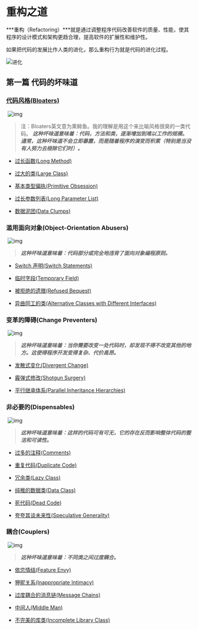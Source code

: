 # 重构之道

***重构（Refactoring）***就是通过调整程序代码改善软件的质量、性能，使其程序的设计模式和架构更趋合理，提高软件的扩展性和维护性。

如果把代码的发展比作人类的进化，那么重构行为就是代码的进化过程。

![进化](https://raw.githubusercontent.com/atlantis1024/JavaParty/master/images/%E7%BC%96%E7%A8%8B/%E9%AB%98%E6%95%88%E7%BC%96%E7%A8%8B/%E9%87%8D%E6%9E%84/refactoring.jpg)



## 第一篇 代码的坏味道

### [代码风格(Bloaters)](https://sourcemaking.com/refactoring/smells/bloaters)

​    ![img](https://sourcemaking.com/images/refactoring-illustrations/bloaters.png)

> 注：Bloaters英文意为熏鲱鱼。我的理解是用这个来比喻风格很臭的一类代码。
> ***这种坏味道意味着：代码，方法和类，逐渐增加到难以工作的规模。通常，这种坏味道不会立即暴露，而是随着程序的演变而积累（特别是当没有人努力去根除它们时）。***

- [过长函数(Long Method)](https://sourcemaking.com/refactoring/smells/long-method)

- [过大的类(Large Class)](https://sourcemaking.com/refactoring/smells/large-class)

- [基本类型偏执(Primitive Obsession)](https://sourcemaking.com/refactoring/smells/primitive-obsession)

- [过长参数列表(Long Parameter List)](https://sourcemaking.com/refactoring/smells/long-parameter-list)

- [数据泥团(Data Clumps)](https://sourcemaking.com/refactoring/smells/data-clumps)




### 滥用面向对象(Object-Orientation Abusers)

​    ![img](https://sourcemaking.com/images/refactoring-illustrations/oo-abusers.png)  

> ***这种坏味道意味着：代码部分或完全地违背了面向对象编程原则。***

- [Switch 声明(Switch Statements)](https://sourcemaking.com/refactoring/smells/switch-statements)

- [临时字段(Temporary Field)](https://sourcemaking.com/refactoring/smells/temporary-field)

- [被拒绝的遗赠(Refused Bequest)](https://sourcemaking.com/refactoring/smells/refused-bequest)

- [异曲同工的类(Alternative Classes with Different Interfaces)](https://sourcemaking.com/refactoring/smells/alternative-classes-with-different-interfaces)




### 变革的障碍(Change Preventers)

​    ![img](https://sourcemaking.com/images/refactoring-illustrations/change-preventers.png)  

> ***这种坏味道意味着：当你需要改变一处代码时，却发现不得不改变其他的地方。这使得程序开发变得复杂、代价高昂。***

- [发散式变化(Divergent Change)](https://sourcemaking.com/refactoring/smells/divergent-change)

- [霰弹式修改(Shotgun Surgery)](https://sourcemaking.com/refactoring/smells/shotgun-surgery)

- [平行继承体系(Parallel Inheritance Hierarchies)](https://sourcemaking.com/refactoring/smells/parallel-inheritance-hierarchies)




### 非必要的(Dispensables)

​    ![img](https://sourcemaking.com/images/refactoring-illustrations/dispensables.png)  

>***这种坏味道意味着：这样的代码可有可无，它的存在反而影响整体代码的整洁和可读性。***
>

- [过多的注释(Comments)](https://sourcemaking.com/refactoring/smells/comments)

- [重复代码(Duplicate Code)](https://sourcemaking.com/refactoring/smells/duplicate-code)

- [冗余类(Lazy Class)](https://sourcemaking.com/refactoring/smells/lazy-class)

- [纯稚的数据类(Data Class)](https://sourcemaking.com/refactoring/smells/data-class)

- [死代码(Dead Code)](https://sourcemaking.com/refactoring/smells/dead-code)

- [夸夸其谈未来性(Speculative Generality)](https://sourcemaking.com/refactoring/smells/speculative-generality)




### 耦合(Couplers)

​    ![img](https://sourcemaking.com/images/refactoring-illustrations/couplers.png)  

> ***这种坏味道意味着：不同类之间过度耦合。***

- [依恋情结(Feature Envy)](https://sourcemaking.com/refactoring/smells/feature-envy)

- [狎昵关系(Inappropriate Intimacy)](https://sourcemaking.com/refactoring/smells/inappropriate-intimacy)

- [过度耦合的消息链(Message Chains)](https://sourcemaking.com/refactoring/smells/message-chains)

- [中间人(Middle Man)](https://sourcemaking.com/refactoring/smells/middle-man)

- [不完美的库类(Incomplete Library Class)](https://sourcemaking.com/refactoring/smells/incomplete-library-class)
